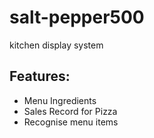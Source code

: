 # salt-pepper500
kitchen display system

## Features:
- Menu Ingredients
- Sales Record for Pizza
- Recognise menu items

